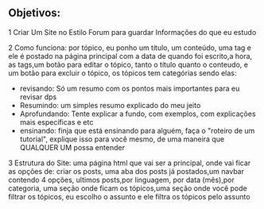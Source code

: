 ## Objetivos:
1 Criar Um Site no Estilo Forum para guardar Informações do que eu estudo

2 Como funciona: por tópico, eu ponho um título, um conteúdo, uma tag e ele é postado na página principal com a data de quando foi escrito,a hora, as tags,um botão para editar o tópico, tanto o título quanto o conteudo, e um botão para excluir o tópico, os tópicos tem categórias sendo elas:
- revisando: Só um resumo com os pontos mais importantes para eu revisar dps
- Resumindo: um simples resumo explicado do meu jeito
- Aprofundando: Tente explicar a fundo, com exemplos, com explicações mais específicas e etc
- ensinando: finja que está ensinando para alguém, faça o "roteiro de um tutorial", explique isso para você mesmo, de uma maneira que QUALQUER UM possa entender

3 Estrutura do Site: uma página html que vai ser a principal, onde vai ficar as opções de: criar os posts, uma aba dos posts já postados,um navbar contendo 4 opções, ultimos posts,por linguagem, por data (mês),por categoria, uma seção onde ficam os tópicos,uma seção onde você pode filtrar os tópicos, eu escolho o assunto e ele filtra os tópicos pelo assunto